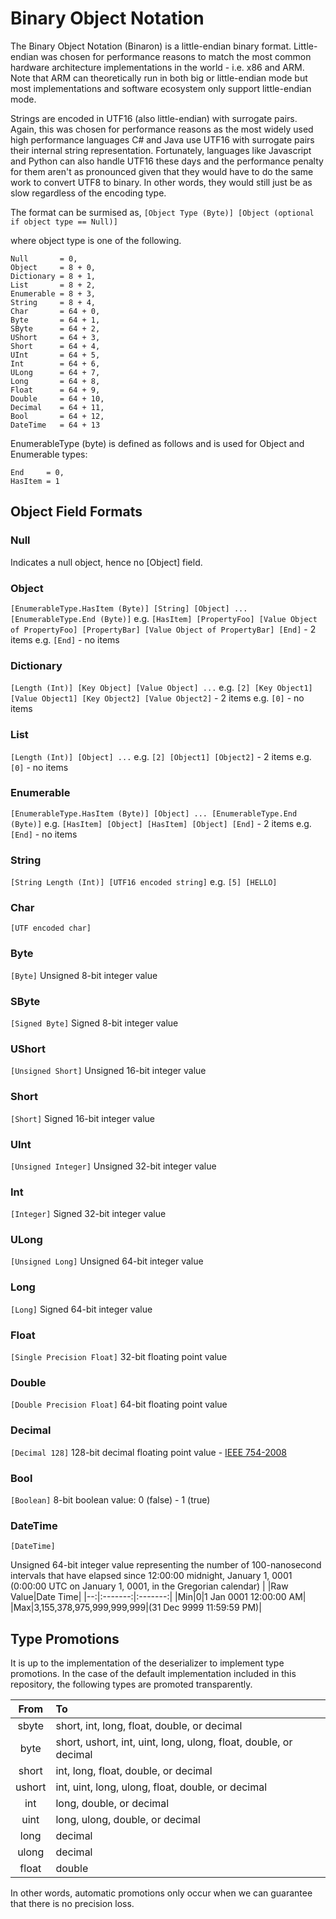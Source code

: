# Binary Object Notation
The Binary Object Notation (Binaron) is a little-endian binary format. Little-endian was chosen for performance reasons to match the most common hardware architecture implementations in the world - i.e. x86 and ARM. Note that ARM can theoretically run in both big or little-endian mode but most implementations and software ecosystem only support little-endian mode.

Strings are encoded in UTF16 (also little-endian) with surrogate pairs. Again, this was chosen for performance reasons as the most widely used high performance languages C# and Java use UTF16 with surrogate pairs their internal string representation. Fortunately, languages like Javascript and Python can also handle UTF16 these days and the performance penalty for them aren't as pronounced given that they would have to do the same work to convert UTF8 to binary. In other words, they would still just be as slow regardless of the encoding type.

The format can be surmised as,
`[Object Type (Byte)] [Object (optional if object type == Null)]`

where object type is one of the following.
```
Null       = 0,
Object     = 8 + 0,
Dictionary = 8 + 1,
List       = 8 + 2,
Enumerable = 8 + 3,
String     = 8 + 4,
Char       = 64 + 0,
Byte       = 64 + 1,
SByte      = 64 + 2,
UShort     = 64 + 3,
Short      = 64 + 4,
UInt       = 64 + 5,
Int        = 64 + 6,
ULong      = 64 + 7,
Long       = 64 + 8,
Float      = 64 + 9,
Double     = 64 + 10,
Decimal    = 64 + 11,
Bool       = 64 + 12,
DateTime   = 64 + 13
```

EnumerableType (byte) is defined as follows and is used for Object and Enumerable types:
```
End     = 0,
HasItem = 1
```

## Object Field Formats
### Null
Indicates a null object, hence no [Object] field.
### Object
`[EnumerableType.HasItem (Byte)] [String] [Object] ... [EnumerableType.End (Byte)]`
e.g. `[HasItem] [PropertyFoo] [Value Object of PropertyFoo] [PropertyBar] [Value Object of PropertyBar] [End]` - 2 items
e.g. `[End]` - no items
### Dictionary
`[Length (Int)] [Key Object] [Value Object] ...`
e.g. `[2] [Key Object1] [Value Object1] [Key Object2] [Value Object2]` - 2 items
e.g. `[0]` - no items
### List
`[Length (Int)] [Object] ...`
e.g. `[2] [Object1] [Object2]` - 2 items
e.g. `[0]` - no items
### Enumerable
`[EnumerableType.HasItem (Byte)] [Object] ... [EnumerableType.End (Byte)]`
e.g. `[HasItem] [Object] [HasItem] [Object] [End]` - 2 items
e.g. `[End]` - no items
### String
`[String Length (Int)] [UTF16 encoded string]`
e.g. `[5] [HELLO]`
### Char
`[UTF encoded char]`
### Byte
`[Byte]`
Unsigned 8-bit integer value
### SByte
`[Signed Byte]`
Signed 8-bit integer value
### UShort
`[Unsigned Short]`
Unsigned 16-bit integer value
### Short
`[Short]`
Signed 16-bit integer value
### UInt
`[Unsigned Integer]`
Unsigned 32-bit integer value
### Int
`[Integer]`
Signed 32-bit integer value
### ULong
`[Unsigned Long]`
Unsigned 64-bit integer value
### Long
`[Long]`
Signed 64-bit integer value
### Float
`[Single Precision Float]`
32-bit floating point value
### Double
`[Double Precision Float]`
64-bit floating point value
### Decimal
`[Decimal 128]`
128-bit decimal floating point value - [IEEE 754-2008](https://en.wikipedia.org/wiki/Decimal128_floating-point_format)
### Bool
`[Boolean]`
8-bit boolean value: 0 (false) - 1 (true)
### DateTime
`[DateTime]`

Unsigned 64-bit integer value representing the number of 100-nanosecond intervals that have elapsed since 12:00:00 midnight, January 1, 0001 (0:00:00 UTC on January 1, 0001, in the Gregorian calendar)
|   |Raw Value|Date Time|
|--:|:-------:|:-------:|
|Min|0|1 Jan 0001 12:00:00 AM|
|Max|3,155,378,975,999,999,999|(31 Dec 9999 11:59:59 PM)|

## Type Promotions

It is up to the implementation of the deserializer to implement type promotions. In the case of the default implementation included in this repository, the following types are promoted transparently.

|From|To |
|:--:|:--|
|sbyte  |short, int, long, float, double, or decimal                     |
|byte   |short, ushort, int, uint, long, ulong, float, double, or decimal|
|short  |int, long, float, double, or decimal                            |
|ushort |int, uint, long, ulong, float, double, or decimal               |
|int    |long, double, or decimal                                        |
|uint   |long, ulong, double, or decimal                                 |
|long   |decimal                                                         |
|ulong  |decimal                                                         |
|float  |double                                                          |

In other words, automatic promotions only occur when we can guarantee that there is no precision loss.
